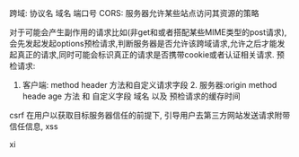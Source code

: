 跨域: 协议名 域名 端口号
CORS: 服务器允许某些站点访问其资源的策略

对于可能会产生副作用的请求比如(非get和或者搭配某些MIME类型的post请求),会先发起发起options预检请求,判断服务器是否允许该跨域请求,允许之后才能发起真正的请求,同时可能会标识真正的请求是否携带cookie或者认证相关请求.
预检请求:
1.  客户端: method  header  方法和自定义请求字段  2. 服务器:origin method heade age 方法 和 自定义字段 域名  以及 预检请求的缓存时间


csrf  在用户以获取目标服务器信任的前提下, 引导用户去第三方网站发送请求附带信任信息,
xss


xi